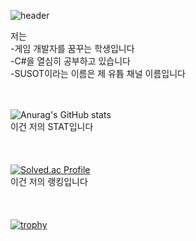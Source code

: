 ![header](https://capsule-render.vercel.app/api?type=venom&color=random&height=400&section=header&text=안녕하세요%20이찬민입니다&desc=만나서%20반갑습니다&fontSize=60&descSize=30&fontColor=999999&fontAlighY=50&)

저는<br>
-게임 개발자를 꿈꾸는 학생입니다<br>
-C#을 열심히 공부하고 있습니다<br>
-SUSOT이라는 이름은 제 유튭 채널 이름입니다<br><br><br>

![Anurag's GitHub stats](https://github-readme-stats.vercel.app/api?username=SUSOT&show_icons=true&theme=radical)<br>
이건 저의 STAT입니다<br><br><br><br>
[![Solved.ac Profile](http://mazassumnida.wtf/api/generate_badge?boj=SUSOT)](https://solved.ac/SUSOT)<br/>
이건 저의 랭킹입니다<br><br><br><br>
[![trophy](https://github-profile-trophy.vercel.app/?SUSOT=dkssud8150&theme=flat&column=7)](https://github.com/SUSOT/)
